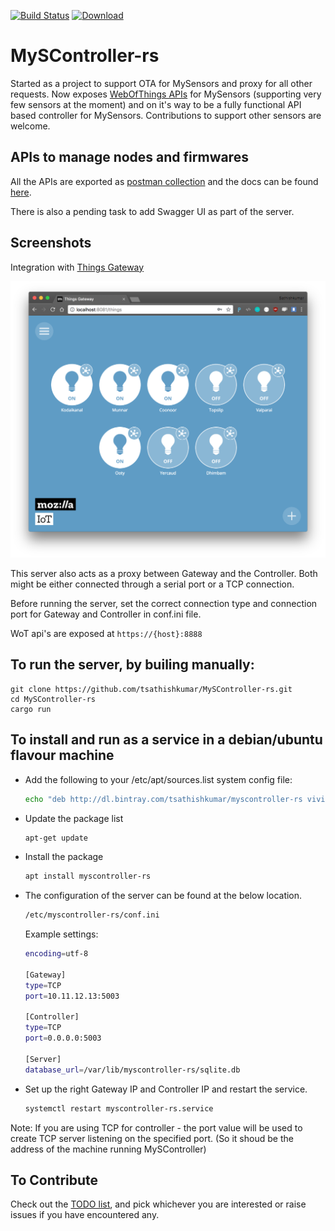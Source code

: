 [![Build Status](https://travis-ci.org/tsathishkumar/MySController-rs.svg?branch=master)](https://travis-ci.org/tsathishkumar/MySController-rs) [ ![Download](https://api.bintray.com/packages/tsathishkumar/myscontroller-rs/myscontroller-rs/images/download.svg) ](https://bintray.com/tsathishkumar/myscontroller-rs/myscontroller-rs/_latestVersion)
# MySController-rs

Started as a project to support OTA for MySensors and proxy for all other requests. Now exposes [WebOfThings APIs](https://iot.mozilla.org/specification/) for MySensors (supporting very few sensors at the moment) and on it's way to be a fully functional API based controller for MySensors. Contributions to support other sensors are welcome.

## APIs to manage nodes and firmwares
All the APIs are exported as [postman collection](https://www.getpostman.com/collections/3f99678c26301d779ebe)  and the docs can be found [here](https://documenter.getpostman.com/view/198173/myscontroller/RWEmHGeT#1d695865-c9c4-6738-e2b5-d75b31a880b7).

There is also a pending task to add Swagger UI as part of the server.


## Screenshots

Integration with [Things Gateway](https://iot.mozilla.org/)

![Integration with Things Gateway](screenshot1.png)


This server also acts as a proxy between Gateway and the Controller. Both might be either connected through a serial port or a TCP connection.

Before running the server, set the correct connection type and connection port for Gateway and Controller in conf.ini file.

WoT api's are exposed at `https://{host}:8888`

## To run the server, by builing manually:
```
git clone https://github.com/tsathishkumar/MySController-rs.git
cd MySController-rs
cargo run
```

## To install and run as a service in a debian/ubuntu flavour machine
- Add the following to your /etc/apt/sources.list system config file:
    ```bash
    echo "deb http://dl.bintray.com/tsathishkumar/myscontroller-rs vivid main" | sudo tee -a /etc/apt/sources.list
    ```
- Update the package list
    ```bash
    apt-get update
    ```
- Install the package
    ```bash
    apt install myscontroller-rs
    ```
- The configuration of the server can be found at the below location. 
    ```bash
    /etc/myscontroller-rs/conf.ini
    ```
    Example settings:
    ```bash
    encoding=utf-8

    [Gateway]
    type=TCP
    port=10.11.12.13:5003

    [Controller]
    type=TCP
    port=0.0.0.0:5003

    [Server]
    database_url=/var/lib/myscontroller-rs/sqlite.db
    ```
- Set up the right Gateway IP and Controller IP and restart the service.
    ```bash
    systemctl restart myscontroller-rs.service
    ```


Note: If you are using TCP for controller - the port value will be used to create TCP server listening on the specified port. (So it shoud be the address of the machine running MySController)

## To Contribute
Check out the [TODO list](https://github.com/tsathishkumar/MySController-rs/wiki/TODO-list), and pick whichever you are interested or raise issues if you have encountered any.
